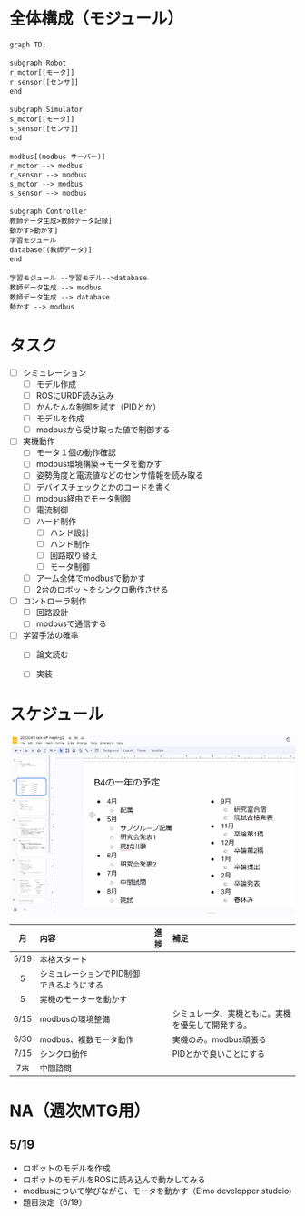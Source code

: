 
# 全体構成（モジュール）

```mermaid
graph TD;

subgraph Robot
r_motor[[モータ]]
r_sensor[[センサ]]
end

subgraph Simulator
s_motor[[モータ]]
s_sensor[[センサ]]
end

modbus[(modbus サーバー)]
r_motor --> modbus
r_sensor --> modbus
s_motor --> modbus
s_sensor --> modbus

subgraph Controller
教師データ生成>教師データ記録]
動かす>動かす]
学習モジュール
database[(教師データ)]
end

学習モジュール --学習モデル-->database 
教師データ生成 --> modbus
教師データ生成 --> database
動かす --> modbus
```

# タスク

- [ ] シミュレーション
  - [ ] モデル作成
  - [ ] ROSにURDF読み込み
  - [ ] かんたんな制御を試す（PIDとか）
  - [ ] モデルを作成
  - [ ] modbusから受け取った値で制御する
- [ ] 実機動作
  - [ ] モータ１個の動作確認
  - [ ] modbus環境構築→モータを動かす
  - [ ] 姿勢角度と電流値などのセンサ情報を読み取る
  - [ ] デバイスチェックとかのコードを書く
  - [ ] modbus経由でモータ制御
  - [ ] 電流制御
  - [ ] ハード制作
    - [ ] ハンド設計
    - [ ] ハンド制作
    - [ ] 回路取り替え
    - [ ] モータ制御
  - [ ] アーム全体でmodbusで動かす
  - [ ] 2台のロボットをシンクロ動作させる
- [ ] コントローラ制作
  - [ ] 回路設計
  - [ ] modbusで通信する 
- [ ] 学習手法の確率
  - [ ] 論文読む
  - [ ] 実装


# スケジュール

![](/docs/img/schedule.jpg)

| 月 | 内容 | 進捗 | 補足 |
| :---: | :--- | :---: | :--- |
| 5/19 | 本格スタート |  |  |
|5 | シミュレーションでPID制御できるようにする |  |  |
|5 | 実機のモーターを動かす |  |  |
|6/15 | modbusの環境整備 |  | シミュレータ、実機ともに。実機を優先して開発する。 |
|6/30 | modbus、複数モータ動作 |  | 実機のみ。modbus頑張る |
|7/15 | シンクロ動作 |  | PIDとかで良いことにする |
| 7末|中間諮問 |  | 



# NA（週次MTG用）

## 5/19
- ロボットのモデルを作成
- ロボットのモデルをROSに読み込んで動かしてみる
- modbusについて学びながら、モータを動かす（Elmo developper studcio)
- 題目決定（6/19）

